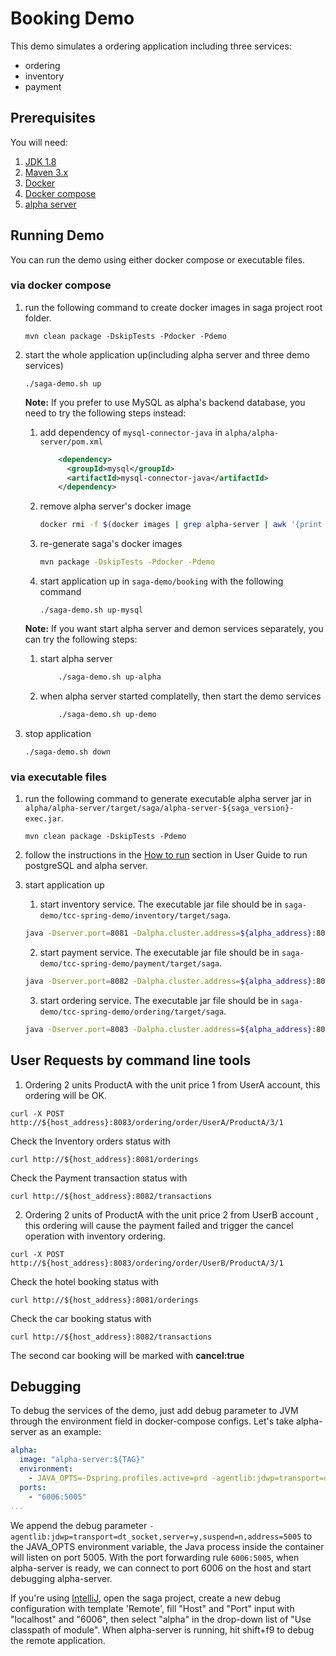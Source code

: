 # Booking Demo
This demo simulates a ordering application including three services:
* ordering
* inventory
* payment

## Prerequisites
You will need:
1. [JDK 1.8][jdk]
2. [Maven 3.x][maven]
3. [Docker][docker]
4. [Docker compose][docker_compose]
5. [alpha server][alpha_server]

[jdk]: http://www.oracle.com/technetwork/java/javase/downloads/jdk8-downloads-2133151.html
[maven]: https://maven.apache.org/install.html
[docker]: https://www.docker.com/get-docker
[docker_compose]: https://docs.docker.com/compose/install/
[alpha_server]: https://github.com/apache/incubator-servicecomb-saga/tree/master/alpha

## Running Demo
You can run the demo using either docker compose or executable files.
### via docker compose
1. run the following command to create docker images in saga project root folder.
   ```
   mvn clean package -DskipTests -Pdocker -Pdemo
   ```

2. start the whole application up(including alpha server and three demo services)
   ```
   ./saga-demo.sh up
   ```

   **Note:** If you prefer to use MySQL as alpha's backend database, you need to try the following steps instead:
   1. add dependency of `mysql-connector-java` in `alpha/alpha-server/pom.xml`
      ```xml
          <dependency>
            <groupId>mysql</groupId>
            <artifactId>mysql-connector-java</artifactId>
          </dependency>
      ```
   2. remove alpha server's docker image
      ```bash
      docker rmi -f $(docker images | grep alpha-server | awk '{print $3}')
      ```
   3. re-generate saga's docker images
      ```bash
      mvn package -DskipTests -Pdocker -Pdemo
      ```
   4. start application up in `saga-demo/booking` with the following command
      ```
      ./saga-demo.sh up-mysql
      ```

   **Note:** If you want start alpha server and demon services separately, you can try the following steps:
   1. start alpha server
      ```bash
          ./saga-demo.sh up-alpha
      ```
   2. when alpha server started complatelly, then start the demo services
      ```bash
          ./saga-demo.sh up-demo
      ```

3. stop application
   ```
   ./saga-demo.sh down
   ```

### via executable files
1. run the following command to generate executable alpha server jar in `alpha/alpha-server/target/saga/alpha-server-${saga_version}-exec.jar`.
   ```
   mvn clean package -DskipTests -Pdemo
   ```

2. follow the instructions in the [How to run](https://github.com/apache/incubator-servicecomb-saga/blob/master/docs/user_guide.md#how-to-run) section in User Guide to run postgreSQL and alpha server.

3. start application up
   1. start inventory service. The executable jar file should be in `saga-demo/tcc-spring-demo/inventory/target/saga`.
   ```bash
   java -Dserver.port=8081 -Dalpha.cluster.address=${alpha_address}:8080 -jar tcc-inventory-${saga_version}-exec.jar
   ```

   2. start payment service. The executable jar file should be in `saga-demo/tcc-spring-demo/payment/target/saga`.
   ```bash
   java -Dserver.port=8082 -Dalpha.cluster.address=${alpha_address}:8080 -jar tcc-payment-${saga_version}-exec.jar
   ```

   3. start ordering service. The executable jar file should be in `saga-demo/tcc-spring-demo/ordering/target/saga`.
   ```bash
   java -Dserver.port=8083 -Dalpha.cluster.address=${alpha_address}:8080 -Dinventory.service.address=${host_address}:8082 -Dpayment.service.address=${host_address}:8081  -jar tcc-ordering-${saga_version}-exec.jar
   ```

## User Requests by command line tools
1. Ordering 2 units ProductA with the unit price 1 from UserA account, this ordering will be OK.
```
curl -X POST http://${host_address}:8083/ordering/order/UserA/ProductA/3/1
```
Check the Inventory orders status with
```
curl http://${host_address}:8081/orderings
```
Check the Payment transaction status with
```
curl http://${host_address}:8082/transactions

```

2. Ordering 2 units of ProductA with the unit price 2 from UserB account , this ordering will cause the payment failed and trigger the cancel operation with inventory ordering.
```
curl -X POST http://${host_address}:8083/ordering/order/UserB/ProductA/3/1
```
Check the hotel booking status with
```
curl http://${host_address}:8081/orderings
```
Check the car booking status with
```
curl http://${host_address}:8082/transactions
```
The second car booking will be marked with **cancel:true**

## Debugging

To debug the services of the demo, just add debug parameter to JVM through the environment field in docker-compose configs. Let's take alpha-server as an example:

```yaml
alpha:
  image: "alpha-server:${TAG}"
  environment:
    - JAVA_OPTS=-Dspring.profiles.active=prd -agentlib:jdwp=transport=dt_socket,server=y,suspend=n,address=5005
  ports:
    - "6006:5005"
...
```

We append the debug parameter `-agentlib:jdwp=transport=dt_socket,server=y,suspend=n,address=5005` to the JAVA_OPTS environment variable, the Java process inside the container will listen on port 5005. With the port forwarding rule `6006:5005`, when alpha-server is ready, we can connect to port 6006 on the host and start debugging alpha-server.

If  you're using [IntelliJ](https://www.jetbrains.com/idea/), open the saga project, create a new debug configuration with template 'Remote', fill "Host" and "Port" input with "localhost" and "6006", then select "alpha" in the drop-down list of "Use classpath of module". When alpha-server is running, hit shift+f9 to debug the remote application.
